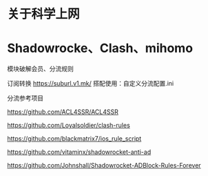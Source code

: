 # 关于科学上网

# Shadowrocke、Clash、mihomo
模块破解会员、分流规则

订阅转换
https://suburl.v1.mk/
搭配使用：自定义分流配置.ini

分流参考项目

https://github.com/ACL4SSR/ACL4SSR

https://github.com/Loyalsoldier/clash-rules

https://github.com/blackmatrix7/ios_rule_script

https://github.com/vitaminx/shadowrocket-anti-ad

https://github.com/Johnshall/Shadowrocket-ADBlock-Rules-Forever

 

